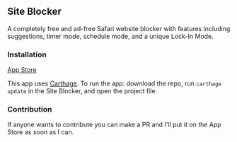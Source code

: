 ## Site Blocker 

A completely free and ad-free Safari website blocker with features including suggestions, timer mode, schedule mode, and a unique Lock-In Mode. 

### Installation
[App Store](https://itunes.apple.com/us/app/site-blocker/id1249703032?ls=1&mt=8)

This app uses [Carthage](https://github.com/Carthage/Carthage). To run the app: download the repo, run `carthage update` in the Site Blocker, and open the project file. 

### Contribution

If anyone wants to contribute you can make a PR and I'll put it on the App Store as soon as I can. 
